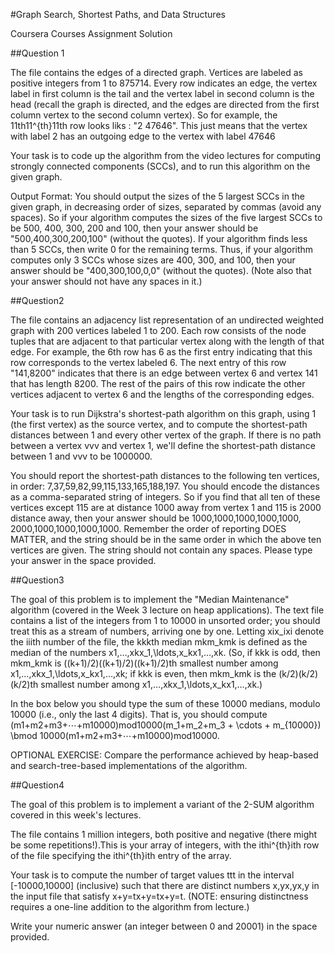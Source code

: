 #Graph Search, Shortest Paths, and Data Structures

Coursera Courses Assignment Solution

##Question 1

The file contains the edges of a directed graph. Vertices are labeled as positive integers from 1 to 875714. Every row indicates an edge, the vertex label in first column is the tail and the vertex label in second column is the head (recall the graph is directed, and the edges are directed from the first column vertex to the second column vertex). So for example, the 11th11^{th}11th row looks liks : "2 47646". This just means that the vertex with label 2 has an outgoing edge to the vertex with label 47646

Your task is to code up the algorithm from the video lectures for computing strongly connected components (SCCs), and to run this algorithm on the given graph.

Output Format: You should output the sizes of the 5 largest SCCs in the given graph, in decreasing order of sizes, separated by commas (avoid any spaces). So if your algorithm computes the sizes of the five largest SCCs to be 500, 400, 300, 200 and 100, then your answer should be "500,400,300,200,100" (without the quotes). If your algorithm finds less than 5 SCCs, then write 0 for the remaining terms. Thus, if your algorithm computes only 3 SCCs whose sizes are 400, 300, and 100, then your answer 
should be "400,300,100,0,0" (without the quotes). (Note also that your answer should not have any spaces in it.)



##Question2

The file contains an adjacency list representation of an undirected weighted graph with 200 vertices labeled 1 to 200. Each row consists of the node tuples that are adjacent to that particular vertex along with the length of that edge. For example, the 6th row has 6 as the first entry indicating that this row corresponds to the vertex labeled 6. The next entry of this row "141,8200" indicates that there is an edge between vertex 6 and vertex 141 that has length 8200. The rest of the pairs of this row 
indicate the other vertices adjacent to vertex 6 and the lengths of the corresponding edges.

Your task is to run Dijkstra's shortest-path algorithm on this graph, using 1 (the first vertex) 
as the source vertex, and to compute the shortest-path distances between 1 and every other vertex of 
the graph. If there is no path between a vertex vvv and vertex 1, we'll define the shortest-path distance 
between 1 and vvv to be 1000000.

You should report the shortest-path distances to the following ten vertices, 
in order: 7,37,59,82,99,115,133,165,188,197. You should encode the distances as a 
comma-separated string of integers. So if you find that all ten of these vertices except 115 are at 
distance 1000 away from vertex 1 and 115 is 2000 distance away, then your answer should be 1000,1000,1000,1000,1000,
2000,1000,1000,1000,1000. Remember the order of reporting DOES MATTER, and the string should be in the same order 
in which the above ten vertices are given. The string should not contain any spaces. Please type your answer in the 
space provided.

##Question3

The goal of this problem is to implement the "Median Maintenance" algorithm (covered in the Week 3 lecture on heap applications). The text file contains a list of the integers from 1 to 10000 in unsorted order; you should treat this as a stream of numbers, arriving one by one. Letting xix_ixi​ denote the iiith number of the file, the kkkth median mkm_kmk​ is defined as the median of the numbers x1,…,xkx_1,\ldots,x_kx1​,…,xk​. (So, if kkk is odd, then mkm_kmk​ is ((k+1)/2)((k+1)/2)((k+1)/2)th smallest number among x1,…,xkx_1,\ldots,x_kx1​,…,xk​; if kkk is even, then mkm_kmk​ is the (k/2)(k/2)(k/2)th smallest number among x1,…,xkx_1,\ldots,x_kx1​,…,xk​.)

In the box below you should type the sum of these 10000 medians, modulo 10000 (i.e., only the last 4 digits). That is, you should compute (m1+m2+m3+⋯+m10000)mod10000(m_1+m_2+m_3 + \cdots + m_{10000}) \bmod 10000(m1​+m2​+m3​+⋯+m10000​)mod10000.

OPTIONAL EXERCISE: Compare the performance achieved by heap-based and search-tree-based implementations of the algorithm.

##Question4

The goal of this problem is to implement a variant of the 2-SUM algorithm covered in this week's lectures.

The file contains 1 million integers, both positive and negative (there might be some repetitions!).This is your array of integers, with the ithi^{th}ith row of the file specifying the ithi^{th}ith entry of the array.

Your task is to compute the number of target values ttt in the interval [-10000,10000] (inclusive) such that there are distinct numbers x,yx,yx,y in the input file that satisfy x+y=tx+y=tx+y=t. (NOTE: ensuring distinctness requires a one-line addition to the algorithm from lecture.)

Write your numeric answer (an integer between 0 and 20001) in the space provided.